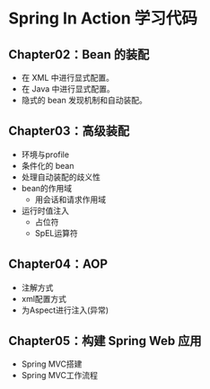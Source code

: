 # Spring In Action  学习代码

## Chapter02：Bean 的装配

- 在 XML 中进行显式配置。
- 在 Java 中进行显式配置。
- 隐式的 bean 发现机制和自动装配。

## Chapter03：高级装配

- 环境与profile
- 条件化的 bean
- 处理自动装配的歧义性
- bean的作用域
    - 用会话和请求作用域
- 运行时值注入
    - 占位符
    - SpEL运算符

## Chapter04：AOP

- 注解方式
- xml配置方式
- 为Aspect进行注入(异常)

## Chapter05：构建 Spring Web 应用

- Spring MVC搭建
- Spring MVC工作流程
